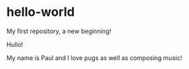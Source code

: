 # hello-world
My first repository, a new beginning!

Hullo!

My name is Paul and I love pugs as well as composing music!
